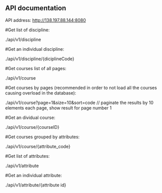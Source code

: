 ## API documentation

API address: http://138.197.88.144:8080


#Get list of discipline:

./api/v1/discipline

#Get an individual discipline:

./api/v1/discipline/{diciplineCode}

#Get courses list of all pages:

./api/v1/course

#Get courses by pages (recommended in order to not load all the courses causing overload in the database):

./api/v1/course?page=1&size=10&sort=code // paginate the results by 10 elements each page, show result for page number 1

#Get an dividual course:

./api/v1/course/{courseID}

#Get courses grouped by attributes:

./api/v1/course/{attribute_code}

#Get list of attributes:

./api/v1/attribute

#Get an individual attribute:

./api/v1/attribute/{attribute id}